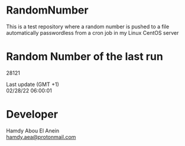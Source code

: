 # RandomNumber    
This is a test repository where a random number is pushed to a file automatically passwordless from a cron job in my Linux CentOS server    
# Random Number of the last run   
28121
      
Last update (GMT +1)    
02/28/22 06:00:01
# Developer    
Hamdy Abou El Anein   
hamdy.aea@protonmail.com
